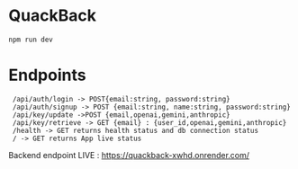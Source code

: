 # QuackBack

```
npm run dev
```

# Endpoints
```
 /api/auth/login -> POST{email:string, password:string}
 /api/auth/signup -> POST {email:string, name:string, password:string}
 /api/key/update ->POST {email,openai,gemini,anthropic}
 /api/key/retrieve -> GET {email} : {user_id,openai,gemini,anthropic}
 /health -> GET returns health status and db connection status
 / -> GET returns App live status
```
Backend endpoint LIVE : https://quackback-xwhd.onrender.com/
